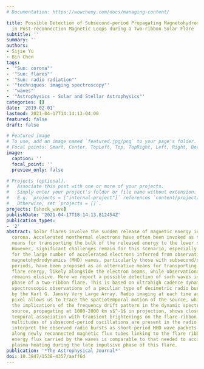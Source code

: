 ```yaml
---
# Documentation: https://wowchemy.com/docs/managing-content/

title: Possible Detection of Subsecond-period Propagating Magnetohydrodynamics Waves
  in Post-reconnection Magnetic Loops during a Two-ribbon Solar Flare
subtitle: ''
summary: ''
authors:
- Sijie Yu
- Bin Chen
tags:
- '"Sun: corona"'
- '"Sun: flares"'
- '"Sun: radio radiation"'
- '"techniques: imaging spectroscopy"'
- '"waves"'
- '"Astrophysics - Solar and Stellar Astrophysics"'
categories: []
date: '2019-02-01'
lastmod: 2021-04-17T14:14:13-04:00
featured: false
draft: false

# Featured image
# To use, add an image named `featured.jpg/png` to your page's folder.
# Focal points: Smart, Center, TopLeft, Top, TopRight, Left, Right, BottomLeft, Bottom, BottomRight.
image:
  caption: ''
  focal_point: ''
  preview_only: false

# Projects (optional).
#   Associate this post with one or more of your projects.
#   Simply enter your project's folder or file name without extension.
#   E.g. `projects = ["internal-project"]` references `content/project/deep-learning/index.md`.
#   Otherwise, set `projects = []`.
projects: [shock_wave]
publishDate: '2021-04-17T18:14:13.812454Z'
publication_types:
- '2'
abstract: Solar flares involve the sudden release of magnetic energy in the solar
  corona. Accelerated nonthermal electrons have often been invoked as the primary
  means for transporting the bulk of the released energy to the lower solar atmosphere.
  However, significant challenges remain for this scenario, especially in accounting
  for the large number of accelerated electrons inferred from observations. Propagating
  magnetohydrodynamics (MHD) waves, particularly those with subsecond/second-scale
  periods, have been proposed as an alternative means for transporting the released
  flare energy, likely alongside the electron beams, while observational evidence
  remains elusive. Here we report a possible detection of such waves in the late impulsive
  phase of a two-ribbon flare. This is based on ultrahigh cadence dynamic imaging
  spectroscopic observations of a peculiar type of decimetric radio bursts obtained
  by the Karl G. Jansky Very Large Array. Radio imaging at each time and frequency
  pixel allows us to trace the spatiotemporal motion of the source, which agrees with
  the implications of the frequency drift pattern in the dynamic spectrum. The radio
  source, propagating at 1000-2000 km s$^-1$ in projection, shows close spatial and
  temporal association with transient brightenings on the flare ribbon. In addition,
  multitudes of subsecond-period oscillations are present in the radio emission. We
  interpret the observed radio bursts as short-period MHD wave packets propagating
  along newly reconnected magnetic flux tubes linking to the flare ribbon. The estimated
  energy flux carried by the waves is comparable to that needed to account for the
  plasma heating during the late impulsive phase of this flare.
publication: '*The Astrophysical Journal*'
doi: 10.3847/1538-4357/aaff6d
---
```

